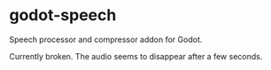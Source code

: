 # godot-speech

Speech processor and compressor addon for Godot.

Currently broken. The audio seems to disappear after a few seconds.
